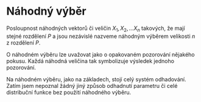 # Náhodný výběr

Posloupnost náhodných vektorů či veličin $X_1, X_2, \ldots X_n$ takových, že
mají stejné rozdělení $P$ a jsou nezávislé nazveme náhodným výběrem velikosti
$n$ z rozdělení $P$.

O náhodném výběru lze uvažovat jako o opakovaném pozorování nějakého pokusu.
Každá náhodná veličina tak symbolizuje výsledek jednoho pozorování.

Na náhodném výběru, jako na základech, stojí celý systém odhadování. Zatím jsem
nepoznal žádný jiný způsob odhadnutí parametru či celé distribuční funkce bez
použití náhodného výběru.

